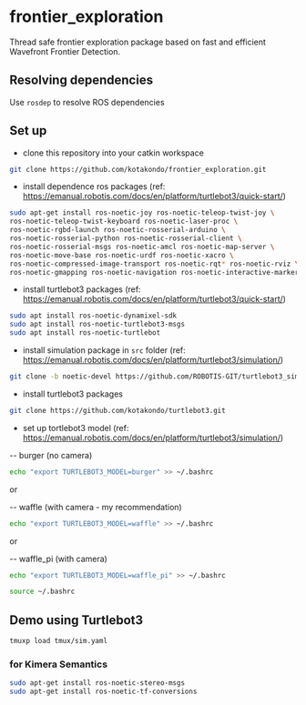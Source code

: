 # frontier_exploration

Thread safe frontier exploration package based on fast and efficient Wavefront Frontier Detection.

## Resolving dependencies

Use `rosdep` to resolve ROS dependencies

## Set up

- clone this repository into your catkin workspace

```bash
git clone https://github.com/kotakondo/frontier_exploration.git
```
 
- install dependence ros packages (ref: https://emanual.robotis.com/docs/en/platform/turtlebot3/quick-start/)

```bash
sudo apt-get install ros-noetic-joy ros-noetic-teleop-twist-joy \
ros-noetic-teleop-twist-keyboard ros-noetic-laser-proc \
ros-noetic-rgbd-launch ros-noetic-rosserial-arduino \
ros-noetic-rosserial-python ros-noetic-rosserial-client \
ros-noetic-rosserial-msgs ros-noetic-amcl ros-noetic-map-server \
ros-noetic-move-base ros-noetic-urdf ros-noetic-xacro \
ros-noetic-compressed-image-transport ros-noetic-rqt* ros-noetic-rviz \
ros-noetic-gmapping ros-noetic-navigation ros-noetic-interactive-markers
```

- install turtlebot3 packages (ref: https://emanual.robotis.com/docs/en/platform/turtlebot3/quick-start/)

```bash
sudo apt install ros-noetic-dynamixel-sdk
sudo apt install ros-noetic-turtlebot3-msgs
sudo apt install ros-noetic-turtlebot
```

- install simulation package in `src` folder (ref: https://emanual.robotis.com/docs/en/platform/turtlebot3/simulation/)

```bash
git clone -b noetic-devel https://github.com/ROBOTIS-GIT/turtlebot3_simulations.git
```

- install turtlebot3 packages

```bash
git clone https://github.com/kotakondo/turtlebot3.git
```

- set up tortlebot3 model (ref: https://emanual.robotis.com/docs/en/platform/turtlebot3/simulation/)

-- burger (no camera)
```bash
echo "export TURTLEBOT3_MODEL=burger" >> ~/.bashrc
```

or 

-- waffle (with camera - my recommendation)

```bash
echo "export TURTLEBOT3_MODEL=waffle" >> ~/.bashrc
```

or 

-- waffle_pi (with camera)

```bash
echo "export TURTLEBOT3_MODEL=waffle_pi" >> ~/.bashrc
```

```bash
source ~/.bashrc
```

## Demo using Turtlebot3

```bash
tmuxp load tmux/sim.yaml
```

### for Kimera Semantics
```bash
sudo apt-get install ros-noetic-stereo-msgs
sudo apt-get install ros-noetic-tf-conversions
```